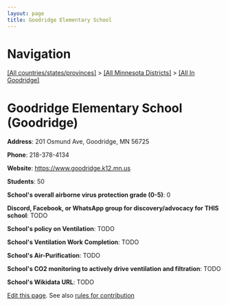 ```yaml
---
layout: page
title: Goodridge Elementary School
---
```

# Navigation

[[All countries/states/provinces]](../../..) > [[All Minnesota Districts]](../..) > [[All In Goodridge]](..)

# Goodridge Elementary School (Goodridge)

**Address**: 201 Osmund Ave, Goodridge, MN 56725

**Phone**: 218-378-4134

**Website**: <https://www.goodridge.k12.mn.us>

**Students**: 50

**School's overall airborne virus protection grade (0-5)**: 0

**Discord, Facebook, or WhatsApp group for discovery/advocacy for THIS school**: TODO

**School's policy on Ventilation**: TODO

**School's Ventilation Work Completion**: TODO

**School's Air-Purification**: TODO

**School's CO2 monitoring to actively drive ventilation and filtration**: TODO

**School's Wikidata URL**: TODO


[Edit this page](https://github.com/ventilate-schools/MN/edit/main/./Goodridge/Goodridge_Elementary_School.md). See also [rules for contribution](../../../contribution-rules/)